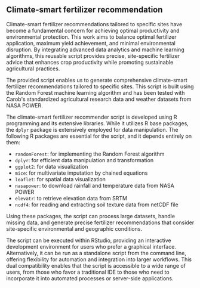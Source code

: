 ## Climate-smart fertilizer recommendation
Climate-smart fertilizer recommendations tailored to specific sites have become a fundamental concern for achieving optimal productivity and environmental protection. This work aims to balance optimal fertilizer application, maximum yield achievement, and minimal environmental disruption. By integrating advanced data analytics and machine learning algorithms, this reusable script provides precise, site-specific fertilizer advice that enhances crop productivity while promoting sustainable agricultural practices. 

The provided script enables us to generate comprehensive climate-smart fertilizer recommendations tailored to specific sites. This script is built using the Random Forest machine learning algorithm and has been tested with Carob's standardized agricultural research data and weather datasets from NASA POWER.

The climate-smart fertilizer recommender script is developed using R programming and its extensive libraries. While it utilizes R base packages, the `dplyr` package is extensively employed for data manipulation. The following R packages are essential for the script, and it depends entirely on them:

- `randomForest`: for implementing the Random Forest algorithm
- `dplyr`: for efficient data manipulation and transformation
- `ggplot2`: for data visualization
- `mice`: for multivariate imputation by chained equations
- `leaflet`: for spatial data visualization
- `nasapower`: to download rainfall and temperature data from NASA POWER
- `elevatr`: to retrieve elevation data from SRTM
- `ncdf4`: for reading and extracting soil texture data from netCDF file 

Using these packages, the script can process large datasets, handle missing data, and generate precise fertilizer recommendations that consider site-specific environmental and geographic conditions. 

The script can be executed within RStudio, providing an interactive development environment for users who prefer a graphical interface. Alternatively, it can be run as a standalone script from the command line, offering flexibility for automation and integration into larger workflows. This dual compatibility enables that the script is accessible to a wide range of users, from those who favor a traditional IDE to those who need to incorporate it into automated processes or server-side applications.



